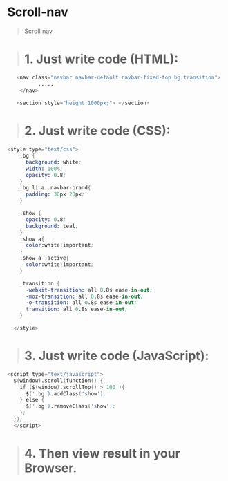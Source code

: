 # Scroll-nav
> Scroll nav

> # 1. Just write code (HTML):
```s
   <nav class="navbar navbar-default navbar-fixed-top bg transition">
          .....
    </nav>
 
   <section style="height:1000px;"> </section>
```

> #  2. Just write code (CSS):
```s
<style type="text/css">
    .bg {
      background: white;
      width: 100%;
      opacity: 0.8;
    }
    .bg li a,.navbar-brand{
      padding: 30px 20px;
    }

    .show {
      opacity: 0.8;
      background: teal;
    }
    .show a{
      color:white!important;
    }
    .show a .active{
      color:white!important;
    }

    .transition {    
      -webkit-transition: all 0.8s ease-in-out;
      -moz-transition: all 0.8s ease-in-out;
      -o-transition: all 0.8s ease-in-out;
      transition: all 0.8s ease-in-out;
    }

  </style>
```

> # 3. Just write code (JavaScript):
```s
<script type="text/javascript">
  $(window).scroll(function() {
    if ($(window).scrollTop() > 100 ){
      $('.bg').addClass('show');
    } else {
      $('.bg').removeClass('show');
    };    
  });
  </script>
```

> # 4. Then view result in your Browser.
